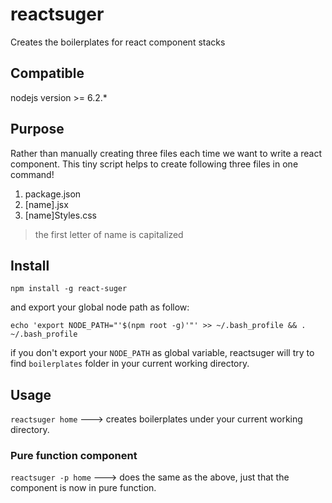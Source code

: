 # reactsuger
Creates the boilerplates for react component stacks

## Compatible

nodejs version >= 6.2.*

## Purpose

Rather than manually creating three files each time we want to write a react component. This tiny script helps to create following three files in one command!

1. package.json
2. [name].jsx
3. [name]Styles.css

> the first letter of name is capitalized 

## Install

`npm install -g react-suger`

and export your global node path as follow:

`echo 'export NODE_PATH="'$(npm root -g)'"' >> ~/.bash_profile && . ~/.bash_profile` 

if you don't export your `NODE_PATH` as global variable, reactsuger will try to find `boilerplates` folder in your current working directory.

## Usage

`reactsuger home` ---> creates boilerplates under your current working directory.

### Pure function component

`reactsuger -p home` ---> does the same as the above, just that the component is now in pure function.

